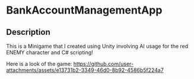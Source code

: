 
# BankAccountManagementApp
## Description
This is a Minigame that I created using Unity involving AI usage for the red ENEMY character and C# scripting!

Here is a look of the game:
https://github.com/user-attachments/assets/e13731b2-3349-46d0-8b92-4586b5f224a7

